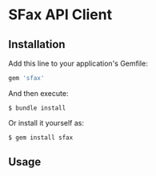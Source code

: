 # SFax API Client

## Installation

Add this line to your application's Gemfile:

```ruby
gem 'sfax'
```

And then execute:

    $ bundle install

Or install it yourself as:

    $ gem install sfax

## Usage
